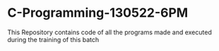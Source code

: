 # C-Programming-130522-6PM
This Repository contains code of all the programs made and executed during the training of this batch
